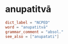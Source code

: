 # anupatitvā

``` toml
dict_label = "NCPED"
word = "anupatitvā"
grammar_comment = "absol."
see_also = ["anupatati"]
```

